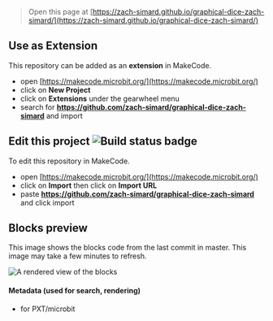 
> Open this page at [https://zach-simard.github.io/graphical-dice-zach-simard/](https://zach-simard.github.io/graphical-dice-zach-simard/)

## Use as Extension

This repository can be added as an **extension** in MakeCode.

* open [https://makecode.microbit.org/](https://makecode.microbit.org/)
* click on **New Project**
* click on **Extensions** under the gearwheel menu
* search for **https://github.com/zach-simard/graphical-dice-zach-simard** and import

## Edit this project ![Build status badge](https://github.com/zach-simard/graphical-dice-zach-simard/workflows/MakeCode/badge.svg)

To edit this repository in MakeCode.

* open [https://makecode.microbit.org/](https://makecode.microbit.org/)
* click on **Import** then click on **Import URL**
* paste **https://github.com/zach-simard/graphical-dice-zach-simard** and click import

## Blocks preview

This image shows the blocks code from the last commit in master.
This image may take a few minutes to refresh.

![A rendered view of the blocks](https://github.com/zach-simard/graphical-dice-zach-simard/raw/master/.github/makecode/blocks.png)

#### Metadata (used for search, rendering)

* for PXT/microbit
<script src="https://makecode.com/gh-pages-embed.js"></script><script>makeCodeRender("{{ site.makecode.home_url }}", "{{ site.github.owner_name }}/{{ site.github.repository_name }}");</script>
